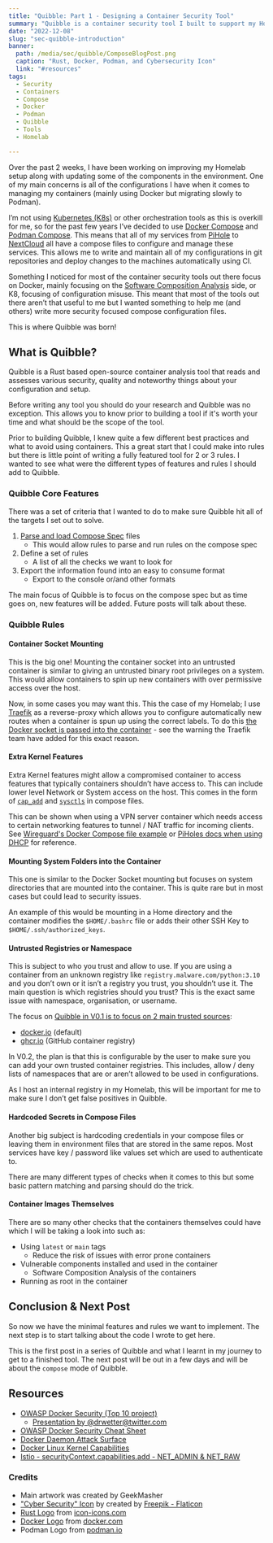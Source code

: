 ```yaml
---
title: "Quibble: Part 1 - Designing a Container Security Tool"
summary: "Quibble is a container security tool I built to support my Homelab container setup using Docker and Podman compose! This is part 1 of a series to talk about the different components and features I will be building into Quibble"
date: "2022-12-08"
slug: "sec-quibble-introduction"
banner:
  path: /media/sec/quibble/ComposeBlogPost.png
  caption: "Rust, Docker, Podman, and Cybersecurity Icon"
  link: "#resources"
tags:
  - Security
  - Containers
  - Compose
  - Docker
  - Podman
  - Quibble
  - Tools
  - Homelab

---
```


Over the past 2 weeks, I have been working on improving my Homelab setup along with updating some of the components in the environment. One of my main concerns is all of the configurations I have when it comes to managing my containers (mainly using Docker but migrating slowly to Podman).

I’m not using [Kubernetes (K8s)](https://kubernetes.io/) or other orchestration tools as this is overkill for me, so for the past few years I’ve decided to use [Docker Compose](https://github.com/docker/compose) and [Podman Compose](https://github.com/containers/podman-compose). This means that all of my services from [PiHole](https://github.com/pi-hole/pi-hole) to [NextCloud](https://github.com/nextcloud/server) all have a compose files to configure and manage these services. This allows me to write and maintain all of my configurations in git repositories and deploy changes to the machines automatically using CI.

Something I noticed for most of the container security tools out there focus on Docker, mainly focusing on the [Software Composition Analysis](https://owasp.org/www-community/Component_Analysis) side, or K8, focusing of configuration misuse. This meant that most of the tools out there aren’t that useful to me but I wanted something to help me (and others) write more security focused compose configuration files.

This is where Quibble was born!

## What is Quibble?

Quibble is a Rust based open-source container analysis tool that reads and assesses various security, quality and noteworthy things about your configuration and setup.

Before writing any tool you should do your research and Quibble was no exception. This allows you to know prior to building a tool if it's worth your time and what should be the scope of the tool.

Prior to building Quibble, I knew quite a few different best practices and what to avoid using containers. This a great start that I could make into rules but there is little point of writing a fully featured tool for 2 or 3 rules. I wanted to see what were the different types of features and rules I should add to Quibble.

### Quibble Core Features

There was a set of criteria that I wanted to do to make sure Quibble hit all of the targets I set out to solve.

1. [Parse and load Compose Spec](https://github.com/compose-spec/compose-spec) files
    - This would allow rules to parse and run rules on the compose spec
2. Define a set of rules
    - A list of all the checks we want to look for
3. Export the information found into an easy to consume format
    - Export to the console or/and other formats

The main focus of Quibble is to focus on the compose spec but as time goes on, new features will be added. Future posts will talk about these.


### Quibble Rules

#### Container Socket Mounting

This is the big one! Mounting the container socket into an untrusted container is similar to giving an untrusted binary root privileges on a system. This would allow containers to spin up new containers with over permissive access over the host.

Now, in some cases you may want this. This the case of my Homelab; I use [Traefik](https://traefik.io/) as a reverse-proxy which allows you to configure automatically new routes when a container is spun up using the correct labels. To do this [the Docker socket is passed into the container](https://doc.traefik.io/traefik/providers/docker/#docker-api-access) - see the warning the Traefik team have added for this exact reason.

#### Extra Kernel Features

Extra Kernel features might allow a compromised container to access features that typically containers shouldn’t have access to. This can include lower level Network or System access on the host. This comes in the form of [`cap_add`](https://docs.docker.com/compose/compose-file/compose-file-v3/#cap_add-cap_drop) and [`sysctls`](https://docs.docker.com/compose/compose-file/compose-file-v3/#sysctls) in compose files.

This can be shown when using a VPN server container which needs access to certain networking features to tunnel / NAT traffic for incoming clients. See [Wireguard's Docker Compose file example](https://github.com/linuxserver/docker-wireguard/tree/master#docker-compose-recommended-click-here-for-more-info) or [PiHoles docs when using DHCP](https://github.com/pi-hole/docker-pi-hole#quick-start) for reference.

#### Mounting System Folders into the Container

This one is similar to the Docker Socket mounting but focuses on system directories that are mounted into the container. This is quite rare but in most cases but could lead to security issues.

An example of this would be mounting in a Home directory and the container modifies the `$HOME/.bashrc` file or adds their other SSH Key to `$HOME/.ssh/authorized_keys`.

#### Untrusted Registries or Namespace

This is subject to who you trust and allow to use. If you are using a container from an unknown registry like `registry.malware.com/python:3.10` and you don’t own or it isn’t a registry you trust, you shouldn’t use it. The main question is which registries should you trust? This is the exact same issue with namespace, organisation, or username.

The focus on [Quibble in V0.1 is to focus on 2 main trusted sources](https://github.com/GeekMasher/quibble/blob/a3434a3eb5cc71c72f8f55ab9eb4c0d198122dac/src/compose/rules.rs#L49):

- [docker.io](http://docker.io) (default)
- [ghcr.io](http://ghcr.io) (GitHub container registry)

In V0.2, the plan is that this is configurable by the user to make sure you can add your own trusted container registries. This includes, allow / deny lists of namespaces that are or aren’t allowed to be used in configurations.

As I host an internal registry in my Homelab, this will be important for me to make sure I don’t get false positives in Quibble.

#### Hardcoded Secrets in Compose Files

Another big subject is hardcoding credentials in your compose files or leaving them in environment files that are stored in the same repos. Most services have key / password like values set which are used to authenticate to. 

There are many different types of checks when it comes to this but some basic pattern matching and parsing should do the trick.

#### Container Images Themselves

There are so many other checks that the containers themselves could have which I will be taking a look into such as:

- Using `latest` or `main` tags
    - Reduce the risk of issues with error prone containers
- Vulnerable components installed and used in the container
    - Software Composition Analysis of the containers
- Running as root in the container

## Conclusion & Next Post

So now we have the minimal features and rules we want to implement. The next step is to start talking about the code I wrote to get here.

This is the first post in a series of Quibble and what I learnt in my journey to get to a finished tool. The next post will be out in a few days and will be about the `compose` mode of Quibble.

## Resources

- [OWASP Docker Security (Top 10 project)](https://github.com/OWASP/Docker-Security)
    - [Presentation by @drwetter@twitter.com](https://owasp.org/www-pdf-archive/Dirk_Wetter_-_Docker_Top10-AMS.pdf)
- [OWASP Docker Security Cheat Sheet](https://cheatsheetseries.owasp.org/cheatsheets/Docker_Security_Cheat_Sheet.html)
- [Docker Daemon Attack Surface](https://docs.docker.com/engine/security/#docker-daemon-attack-surface)
- [Docker Linux Kernel Capabilities](https://docs.docker.com/engine/security/#linux-kernel-capabilities)
- [Istio - securityContext.capabilities.add - NET_ADMIN & NET_RAW](https://dev.to/mxglt/istio-securitycontext-capabilities-add-netadmin-netraw-35dn)

### Credits

- Main artwork was created by GeekMasher
- ["Cyber Security" Icon](https://www.flaticon.com/free-icon/cyber-security_4744315?related_id=4744315) by created by [Freepik - Flaticon](https://www.flaticon.com/free-icons/security)
- [Rust Logo](https://icon-icons.com/icon/rust-lang-logo/169776) from [icon-icons.com](http://icon-icons.com/)
- [Docker Logo](https://www.docker.com/company/newsroom/media-resources/) from [docker.com](http://docker.com/)
- Podman Logo from [podman.io](http://podman.io/)
